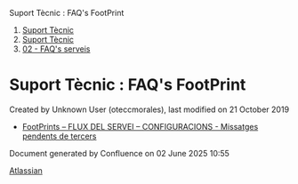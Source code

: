 Suport Tècnic : FAQ's FootPrint  

1.  [Suport Tècnic](index.md)
2.  [Suport Tècnic](13893782.md)
3.  [02 - FAQ's serveis](26313393.md)

Suport Tècnic : FAQ's FootPrint
===============================

Created by Unknown User (oteccmorales), last modified on 21 October 2019

*   [FootPrints – FLUX DEL SERVEI – CONFIGURACIONS - Missatges pendents de tercers](26313352.md)

  

Document generated by Confluence on 02 June 2025 10:55

[Atlassian](http://www.atlassian.com/)